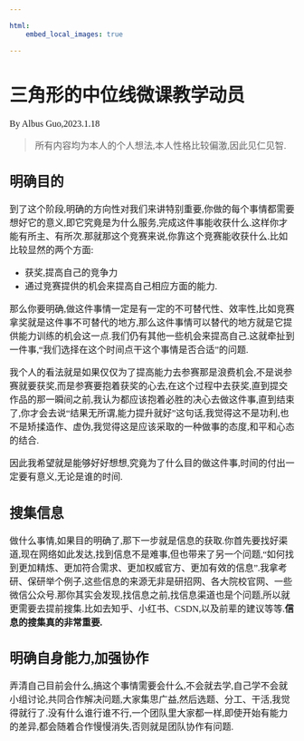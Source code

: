 ```yaml
---

html:
    embed_local_images: true

---
```


<!-- Title : Markdown Template -->
<!-- Author : Albus Guo -->
<!-- Version : 0.1 -->
<!-- Update : 2023.2.4 -->

<font face = "方正仿宋_GBK">
<font size = 3>

# 三角形的中位线微课教学动员

By Albus Guo,2023.1.18

> 所有内容均为本人的个人想法,本人性格比较偏激,因此见仁见智.

## 明确目的

到了这个阶段,明确的方向性对我们来讲特别重要,你做的每个事情都需要想好它的意义,即它究竟是为什么服务,完成这件事能收获什么.这样你才能有所主、有所次.那就那这个竞赛来说,你靠这个竞赛能收获什么.比如比较显然的两个方面:
* 获奖,提高自己的竞争力
* 通过竞赛提供的机会来提高自己相应方面的能力.

那么你要明确,做这件事情一定是有一定的不可替代性、效率性,比如竞赛拿奖就是这件事不可替代的地方,那么这件事情可以替代的地方就是它提供能力训练的机会这一点.我们仍有其他一些机会来提高自己.这就牵扯到一件事,“我们选择在这个时间点干这个事情是否合适”的问题.

我个人的看法就是如果仅仅为了提高能力去参赛那是浪费机会,不是说参赛就要获奖,而是参赛要抱着获奖的心去,在这个过程中去获奖,直到提交作品的那一瞬间之前,我认为都应该抱着必胜的决心去做这件事,直到结束了,你才会去说“结果无所谓,能力提升就好”这句话,我觉得这不是功利,也不是矫揉造作、虚伪,我觉得这是应该采取的一种做事的态度,和平和心态的结合.

因此我希望就是能够好好想想,究竟为了什么目的做这件事,时间的付出一定要有意义,无论是谁的时间.

## 搜集信息

做什么事情,如果目的明确了,那下一步就是信息的获取.你首先要找好渠道,现在网络如此发达,找到信息不是难事,但也带来了另一个问题,“如何找到更加精炼、更加符合需求、更加权威官方、更加有效的信息”.我拿考研、保研举个例子,这些信息的来源无非是研招网、各大院校官网、一些微信公众号.那你其实会发现,找信息之前,找信息渠道也是个问题,所以就更需要去提前搜集.比如去知乎、小红书、CSDN,以及前辈的建议等等.**信息的搜集真的非常重要.**

## 明确自身能力,加强协作

弄清自己目前会什么,搞这个事情需要会什么,不会就去学,自己学不会就小组讨论,共同合作解决问题,大家集思广益,然后选题、分工、干活,我觉得就行了.没有什么谁行谁不行,一个团队里大家都一样,即使开始有能力的差异,都会随着合作慢慢消失,否则就是团队协作有问题.


<script type="text/javascript" src="http://cdn.mathjax.org/mathjax/latest/MathJax.js?config=TeX-AMS-MML_HTMLorMML"></script>
<script type="text/x-mathjax-config">
    MathJax.Hub.Config({ tex2jax: {inlineMath: [['$', '$']]}, messageStyle: "none" });
</script>